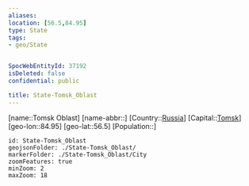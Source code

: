 ```yaml
---
aliases: 
location: [56.5,84.95]
type: State
tags:
- geo/State


SpocWebEntityId: 37192
isDeleted: false
confidential: public

title: State-Tomsk_Oblast
---
```

[name::Tomsk Oblast]
[name-abbr::]
[Country::[Russia](geo/Continent/Europe/Russia.md)]
[Capital::[Tomsk](geo/Continent/Europe/Russia/City/Tomsk.md)]
[geo-lon::84.95]
[geo-lat::56.5]
[Population::]



```leaflet
id: State-Tomsk_Oblast
geojsonFolder: ./State-Tomsk_Oblast/
markerFolder: ./State-Tomsk_Oblast/City
zoomFeatures: true 
minZoom: 2 
maxZoom: 18
```


